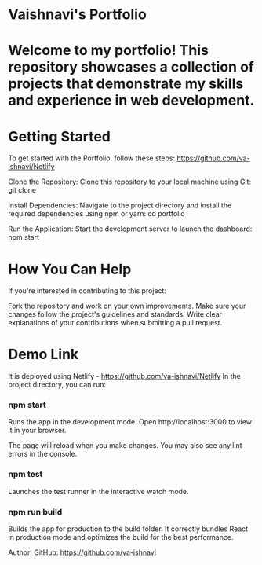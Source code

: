 # Vaishnavi's Portfolio
# Welcome to my portfolio! This repository showcases a collection of projects that demonstrate my skills and experience in web development.

# Getting Started
To get started with the Portfolio, follow these steps: https://github.com/va-ishnavi/Netlify

Clone the Repository: Clone this repository to your local machine using Git: git clone 

Install Dependencies: Navigate to the project directory and install the required dependencies using npm or yarn: cd portfolio

Run the Application: Start the development server to launch the dashboard: npm start

# How You Can Help
If you're interested in contributing to this project:

Fork the repository and work on your own improvements. Make sure your changes follow the project's guidelines and standards. Write clear explanations of your contributions when submitting a pull request.

# Demo Link
It is deployed using Netlify - https://github.com/va-ishnavi/Netlify
In the project directory, you can run:

### npm start
Runs the app in the development mode. Open http://localhost:3000 to view it in your browser.

The page will reload when you make changes. You may also see any lint errors in the console.

### npm test
Launches the test runner in the interactive watch mode.

### npm run build
Builds the app for production to the build folder. It correctly bundles React in production mode and optimizes the build for the best performance.

Author:
GitHub: https://github.com/va-ishnavi






